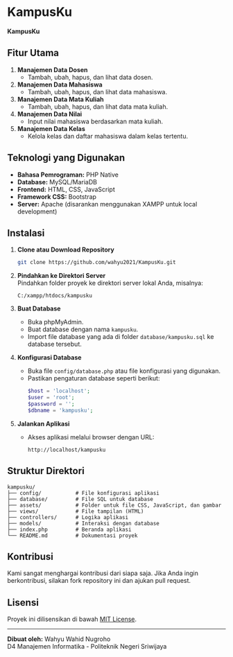 # KampusKu

**KampusKu** 

## Fitur Utama

1. **Manajemen Data Dosen**  
   - Tambah, ubah, hapus, dan lihat data dosen.
2. **Manajemen Data Mahasiswa**  
   - Tambah, ubah, hapus, dan lihat data mahasiswa.
3. **Manajemen Data Mata Kuliah**  
   - Tambah, ubah, hapus, dan lihat data mata kuliah.
4. **Manajemen Data Nilai**  
   - Input nilai mahasiswa berdasarkan mata kuliah.
5. **Manajemen Data Kelas**  
   - Kelola kelas dan daftar mahasiswa dalam kelas tertentu.

## Teknologi yang Digunakan

- **Bahasa Pemrograman:** PHP Native
- **Database:** MySQL/MariaDB
- **Frontend:** HTML, CSS, JavaScript
- **Framework CSS:** Bootstrap
- **Server:** Apache (disarankan menggunakan XAMPP untuk local development)

## Instalasi

1. **Clone atau Download Repository**  
   ```bash
   git clone https://github.com/wahyu2021/KampusKu.git
   ```

2. **Pindahkan ke Direktori Server**  
   Pindahkan folder proyek ke direktori server lokal Anda, misalnya:  
   ```
   C:/xampp/htdocs/kampusku
   ```

3. **Buat Database**  
   - Buka phpMyAdmin.
   - Buat database dengan nama `kampusku`.
   - Import file database yang ada di folder `database/kampusku.sql` ke database tersebut.

4. **Konfigurasi Database**  
   - Buka file `config/database.php` atau file konfigurasi yang digunakan.
   - Pastikan pengaturan database seperti berikut:
     ```php
     $host = 'localhost';
     $user = 'root';
     $password = '';
     $dbname = 'kampusku';
     ```

5. **Jalankan Aplikasi**  
   - Akses aplikasi melalui browser dengan URL:  
     ```
     http://localhost/kampusku
     ```

## Struktur Direktori

```
kampusku/
├── config/           # File konfigurasi aplikasi
├── database/         # File SQL untuk database
├── assets/           # Folder untuk file CSS, JavaScript, dan gambar
├── views/            # File tampilan (HTML)
├── controllers/      # Logika aplikasi
├── models/           # Interaksi dengan database
├── index.php         # Beranda aplikasi
└── README.md         # Dokumentasi proyek
```

## Kontribusi

Kami sangat menghargai kontribusi dari siapa saja. Jika Anda ingin berkontribusi, silakan fork repository ini dan ajukan pull request.

## Lisensi

Proyek ini dilisensikan di bawah [MIT License](LICENSE).

---

**Dibuat oleh:** Wahyu Wahid Nugroho  
D4 Manajemen Informatika - Politeknik Negeri Sriwijaya
